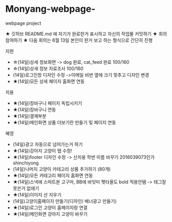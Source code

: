 # Monyang-webpage-
webpage project

★ 깃허브 README.md 에 자기가 완료한거 표시하고 자신의 작업물 커밋하기
★ 회의 참여하기
★ 다음 회의는 6월 13일 본인이 한거 보고 하는 형식으로 간단히 진행

지현
- ☆(14일)상세 정보화면 -> dog 완료, cat_feed 완료 100/160
- ☆(14일)상세 정보 자료조사 100/160
- (14일)로그인창 디자인 수정 ->이메일 비번 옆에 크기 맞추고 디자인 변경
- ★(14일)모든 상세 페이지 홈화면 연동

치용
- ★(14일)장바구니 페이지 독립시키기
- ★(14일)장바구니 연동
- ★(14일)결제부분
- ★(14일)메인화면 상품 더보기란 만들기 및 페이지 연동

혜영
- (14일)광고 자동으로 넘어가는거 하기
- ★(14일)강아지 고양이 탭 수정!
- ★(14일)footer 디자인 수정 -> 신치용 학번 이름 바꾸기 2016039073인가 shinchiyong
- (14일)나머지 고양이 카테고리 상품 추가하기 (80개)
- ★(14일)모든 카테고리 페이지 홈화면 연동
- ★(14일)스낵에 스마트본 고구마, BB에 바잇미 펫타올도  bold 적용안됌 -> 태그잘못쓴거 없애기
- ★(14일)이미지 선 지우기
- (14일)고양이홈페이지 만들기(디자인/ 배너광고 만들기)
- ★(14일)로그인 고양이 홈페이지랑 연결
- ★(14일)메인화면 강아지 고양이 바꾸기

